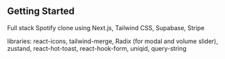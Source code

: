 ## Getting Started

Full stack Spotify clone using Next.js, Tailwind CSS, Supabase, Stripe

libraries: react-icons, tailwind-merge, Radix (for modal and volume slider), zustand, react-hot-toast, react-hook-form, uniqid, query-string
